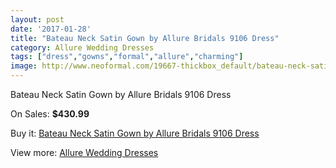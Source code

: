 ```yaml
---
layout: post
date: '2017-01-28'
title: "Bateau Neck Satin Gown by Allure Bridals 9106 Dress"
category: Allure Wedding Dresses
tags: ["dress","gowns","formal","allure","charming"]
image: http://www.neoformal.com/19667-thickbox_default/bateau-neck-satin-gown-by-allure-bridals-9106-dress.jpg
---
```

Bateau Neck Satin Gown by Allure Bridals 9106 Dress

On Sales: **$430.99**
<a href="https://www.neoformal.com/en/allure-wedding-dresses-2014/6292-bateau-neck-satin-gown-by-allure-bridals-9106-dress.html"><amp-img layout="responsive" width="600" height="600" src="//www.neoformal.com/19667-thickbox_default/bateau-neck-satin-gown-by-allure-bridals-9106-dress.jpg" alt="Bateau Neck Satin Gown by Allure Bridals 9106 Dress 0" /></a>
<a href="https://www.neoformal.com/en/allure-wedding-dresses-2014/6292-bateau-neck-satin-gown-by-allure-bridals-9106-dress.html"><amp-img layout="responsive" width="600" height="600" src="//www.neoformal.com/19668-thickbox_default/bateau-neck-satin-gown-by-allure-bridals-9106-dress.jpg" alt="Bateau Neck Satin Gown by Allure Bridals 9106 Dress 1" /></a>
<a href="https://www.neoformal.com/en/allure-wedding-dresses-2014/6292-bateau-neck-satin-gown-by-allure-bridals-9106-dress.html"><amp-img layout="responsive" width="600" height="600" src="//www.neoformal.com/19669-thickbox_default/bateau-neck-satin-gown-by-allure-bridals-9106-dress.jpg" alt="Bateau Neck Satin Gown by Allure Bridals 9106 Dress 2" /></a>
<a href="https://www.neoformal.com/en/allure-wedding-dresses-2014/6292-bateau-neck-satin-gown-by-allure-bridals-9106-dress.html"><amp-img layout="responsive" width="600" height="600" src="//www.neoformal.com/19670-thickbox_default/bateau-neck-satin-gown-by-allure-bridals-9106-dress.jpg" alt="Bateau Neck Satin Gown by Allure Bridals 9106 Dress 3" /></a>
<a href="https://www.neoformal.com/en/allure-wedding-dresses-2014/6292-bateau-neck-satin-gown-by-allure-bridals-9106-dress.html"><amp-img layout="responsive" width="600" height="600" src="//www.neoformal.com/19671-thickbox_default/bateau-neck-satin-gown-by-allure-bridals-9106-dress.jpg" alt="Bateau Neck Satin Gown by Allure Bridals 9106 Dress 4" /></a>

Buy it: [Bateau Neck Satin Gown by Allure Bridals 9106 Dress](https://www.neoformal.com/en/allure-wedding-dresses-2014/6292-bateau-neck-satin-gown-by-allure-bridals-9106-dress.html "Bateau Neck Satin Gown by Allure Bridals 9106 Dress")

View more: [Allure Wedding Dresses](https://www.neoformal.com/en/82-allure-wedding-dresses-2014 "Allure Wedding Dresses")